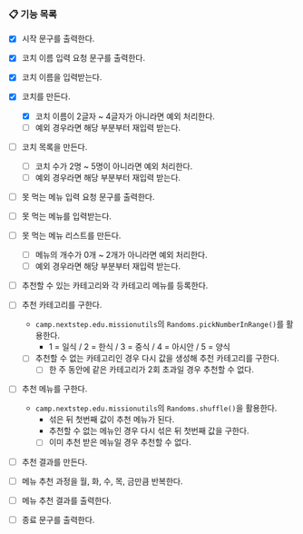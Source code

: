 ### 📋 기능 목록

- [x] 시작 문구를 출력한다.

- [x] 코치 이름 입력 요청 문구를 출력한다.
- [x] 코치 이름을 입력받는다.
- [x] 코치를 만든다.
    - [x] 코치 이름이 2글자 ~ 4글자가 아니라면 예외 처리한다.
    - [ ] 예외 경우라면 해당 부분부터 재입력 받는다.
- [ ] 코치 목록을 만든다.
    - [ ] 코치 수가 2명 ~ 5명이 아니라면 예외 처리한다.
    - [ ] 예외 경우라면 해당 부분부터 재입력 받는다.

- [ ] 못 먹는 메뉴 입력 요청 문구를 출력한다.
- [ ] 못 먹는 메뉴를 입력받는다.
- [ ] 못 먹는 메뉴 리스트를 만든다.
    - [ ] 메뉴의 개수가 0개 ~ 2개가 아니라면 예외 처리한다.
    - [ ] 예외 경우라면 해당 부분부터 재입력 받는다.

- [ ] 추천할 수 있는 카테고리와 각 카테고리 메뉴를 등록한다.

- [ ] 추천 카테고리를 구한다.
    - `camp.nextstep.edu.missionutils`의 `Randoms.pickNumberInRange()`를 활용한다.
        - 1 = 일식 / 2 = 한식 / 3 = 중식 / 4 = 아시안 / 5 = 양식
    - [ ] 추천할 수 없는 카테고리인 경우 다시 값을 생성해 추천 카테고리를 구한다.
        - [ ] 한 주 동안에 같은 카테고리가 2회 초과일 경우 추천할 수 없다.

- [ ] 추천 메뉴를 구한다.
    - `camp.nextstep.edu.missionutils`의 `Randoms.shuffle()`을 활용한다.
        - 섞은 뒤 첫번째 값이 추천 메뉴가 된다.
        - 추천할 수 없는 메뉴인 경우 다시 섞은 뒤 첫번째 값을 구한다.
        - [ ] 이미 추천 받은 메뉴일 경우 추천할 수 없다.

- [ ] 추천 결과를 만든다.

- [ ] 메뉴 추천 과정을 월, 화, 수, 목, 금만큼 반복한다.

- [ ] 메뉴 추천 결과를 출력한다.
- [ ] 종료 문구를 출력한다.
